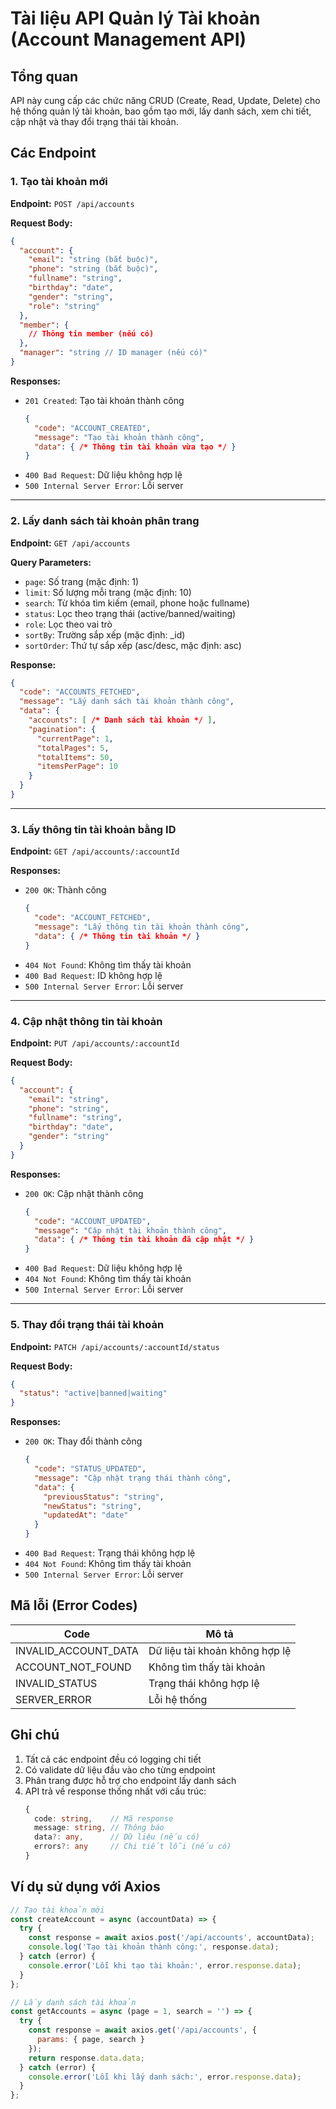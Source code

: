 # Tài liệu API Quản lý Tài khoản (Account Management API)

## Tổng quan
API này cung cấp các chức năng CRUD (Create, Read, Update, Delete) cho hệ thống quản lý tài khoản, bao gồm tạo mới, lấy danh sách, xem chi tiết, cập nhật và thay đổi trạng thái tài khoản.

## Các Endpoint

### 1. Tạo tài khoản mới
**Endpoint:** `POST /api/accounts`

**Request Body:**
```json
{
  "account": {
    "email": "string (bắt buộc)",
    "phone": "string (bắt buộc)",
    "fullname": "string",
    "birthday": "date",
    "gender": "string",
    "role": "string"
  },
  "member": {
    // Thông tin member (nếu có)
  },
  "manager": "string // ID manager (nếu có)"
}
```

**Responses:**
- `201 Created`: Tạo tài khoản thành công
  ```json
  {
    "code": "ACCOUNT_CREATED",
    "message": "Tạo tài khoản thành công",
    "data": { /* Thông tin tài khoản vừa tạo */ }
  }
  ```
- `400 Bad Request`: Dữ liệu không hợp lệ
- `500 Internal Server Error`: Lỗi server

---

### 2. Lấy danh sách tài khoản phân trang
**Endpoint:** `GET /api/accounts`

**Query Parameters:**
- `page`: Số trang (mặc định: 1)
- `limit`: Số lượng mỗi trang (mặc định: 10)
- `search`: Từ khóa tìm kiếm (email, phone hoặc fullname)
- `status`: Lọc theo trạng thái (active/banned/waiting)
- `role`: Lọc theo vai trò
- `sortBy`: Trường sắp xếp (mặc định: _id)
- `sortOrder`: Thứ tự sắp xếp (asc/desc, mặc định: asc)

**Response:**
```json
{
  "code": "ACCOUNTS_FETCHED",
  "message": "Lấy danh sách tài khoản thành công",
  "data": {
    "accounts": [ /* Danh sách tài khoản */ ],
    "pagination": {
      "currentPage": 1,
      "totalPages": 5,
      "totalItems": 50,
      "itemsPerPage": 10
    }
  }
}
```

---

### 3. Lấy thông tin tài khoản bằng ID
**Endpoint:** `GET /api/accounts/:accountId`

**Responses:**
- `200 OK`: Thành công
  ```json
  {
    "code": "ACCOUNT_FETCHED",
    "message": "Lấy thông tin tài khoản thành công",
    "data": { /* Thông tin tài khoản */ }
  }
  ```
- `404 Not Found`: Không tìm thấy tài khoản
- `400 Bad Request`: ID không hợp lệ
- `500 Internal Server Error`: Lỗi server

---

### 4. Cập nhật thông tin tài khoản
**Endpoint:** `PUT /api/accounts/:accountId`

**Request Body:**
```json
{
  "account": {
    "email": "string",
    "phone": "string",
    "fullname": "string",
    "birthday": "date",
    "gender": "string"
  }
}
```

**Responses:**
- `200 OK`: Cập nhật thành công
  ```json
  {
    "code": "ACCOUNT_UPDATED",
    "message": "Cập nhật tài khoản thành công",
    "data": { /* Thông tin tài khoản đã cập nhật */ }
  }
  ```
- `400 Bad Request`: Dữ liệu không hợp lệ
- `404 Not Found`: Không tìm thấy tài khoản
- `500 Internal Server Error`: Lỗi server

---

### 5. Thay đổi trạng thái tài khoản
**Endpoint:** `PATCH /api/accounts/:accountId/status`

**Request Body:**
```json
{
  "status": "active|banned|waiting"
}
```

**Responses:**
- `200 OK`: Thay đổi thành công
  ```json
  {
    "code": "STATUS_UPDATED",
    "message": "Cập nhật trạng thái thành công",
    "data": {
      "previousStatus": "string",
      "newStatus": "string",
      "updatedAt": "date"
    }
  }
  ```
- `400 Bad Request`: Trạng thái không hợp lệ
- `404 Not Found`: Không tìm thấy tài khoản
- `500 Internal Server Error`: Lỗi server

## Mã lỗi (Error Codes)
| Code                | Mô tả                               |
|---------------------|-------------------------------------|
| INVALID_ACCOUNT_DATA | Dữ liệu tài khoản không hợp lệ       |
| ACCOUNT_NOT_FOUND    | Không tìm thấy tài khoản            |
| INVALID_STATUS       | Trạng thái không hợp lệ             |
| SERVER_ERROR         | Lỗi hệ thống                        |

## Ghi chú
1. Tất cả các endpoint đều có logging chi tiết
2. Có validate dữ liệu đầu vào cho từng endpoint
3. Phân trang được hỗ trợ cho endpoint lấy danh sách
4. API trả về response thống nhất với cấu trúc:
   ```typescript
   {
     code: string,    // Mã response
     message: string, // Thông báo
     data?: any,      // Dữ liệu (nếu có)
     errors?: any     // Chi tiết lỗi (nếu có)
   }
   ```

## Ví dụ sử dụng với Axios
```javascript
// Tạo tài khoản mới
const createAccount = async (accountData) => {
  try {
    const response = await axios.post('/api/accounts', accountData);
    console.log('Tạo tài khoản thành công:', response.data);
  } catch (error) {
    console.error('Lỗi khi tạo tài khoản:', error.response.data);
  }
};

// Lấy danh sách tài khoản
const getAccounts = async (page = 1, search = '') => {
  try {
    const response = await axios.get('/api/accounts', {
      params: { page, search }
    });
    return response.data.data;
  } catch (error) {
    console.error('Lỗi khi lấy danh sách:', error.response.data);
  }
};
```


